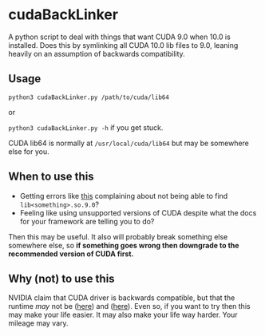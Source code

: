 # cudaBackLinker

A python script to deal with things that want CUDA 9.0 when 10.0 is installed. Does this by symlinking all CUDA 10.0 lib files to 9.0, leaning heavily on an assumption of backwards compatibility.

## Usage
`python3 cudaBackLinker.py /path/to/cuda/lib64`

or 

`python3 cudaBackLinker.py -h` if you get stuck.

CUDA lib64 is normally at `/usr/local/cuda/lib64` but may be somewhere else for you.

## When to use this
* Getting errors like [this](https://github.com/tensorflow/tensorflow/issues/15604) complaining about not being able to find `lib<something>.so.9.0`? 
* Feeling like using unsupported versions of CUDA despite what the docs for your framework are telling you to do? 

Then this may be useful. It also will probably break something else somewhere else, so **if something goes wrong then downgrade to the recommended version of CUDA first.**

## Why (not) to use this

NVIDIA claim that CUDA driver is backwards compatible, but that the runtime *may* not be ([here](https://docs.nvidia.com/deploy/cuda-compatibility/index.html)) and ([here](https://docs.nvidia.com/cuda/cuda-toolkit-release-notes/index.html)). Even so, if you want to try then this may make your life easier. It may also make your life way harder. Your mileage may vary.

